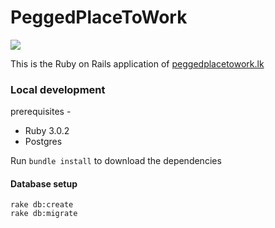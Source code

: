 # PeggedPlaceToWork

![](https://raw.githubusercontent.com/dilumn/peggedplacetowork/master/app/assets/images/logo.png)

This is the Ruby on Rails application of [peggedplacetowork.lk](https://peggedplacetowork.lk/)

### Local development
prerequisites -
- Ruby 3.0.2
- Postgres

Run `bundle install` to download the dependencies

#### Database setup
```
rake db:create
rake db:migrate
```
